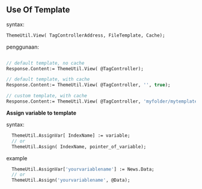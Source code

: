 Use Of Template
---

syntax:
```pascal
ThemeUtil.View( TagControllerAddress, FileTemplate, Cache);
```

penggunaan:

```pascal

// default template, no cache
Response.Content:= ThemeUtil.View( @TagController);

// default template, with cache
Response.Content:= ThemeUtil.View( @TagController, '', true);

// custom template, with cache
Response.Content:= ThemeUtil.View( @TagController, 'myfolder/mytemplate', true);

```


**Assign variable to template**

syntax:
```pascal
  ThemeUtil.AssignVar[ IndexName] := variable;
  // or
  ThemeUtil.Assign( IndexName, pointer_of_variable);
```

example
```pas
  ThemeUtil.AssignVar['yourvariablename'] := News.Data;
  // or
  ThemeUtil.Assign('yourvariablename', @Data);
```

